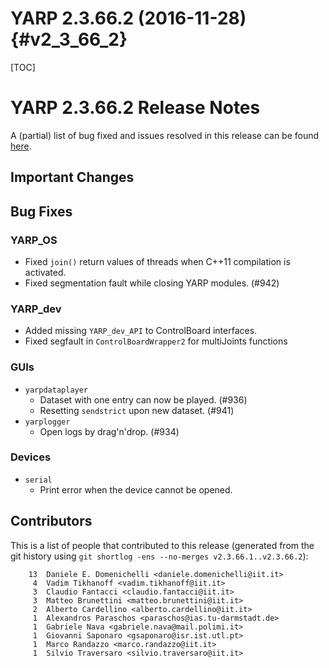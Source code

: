 YARP 2.3.66.2 (2016-11-28)                                          {#v2_3_66_2}
==========================

[TOC]

YARP 2.3.66.2 Release Notes
===========================


A (partial) list of bug fixed and issues resolved in this release can be found
[here](https://github.com/robotology/yarp/issues?q=label%3A%22Fixed+in%3A+YARP+v2.3.66.2%22).


Important Changes
-----------------

Bug Fixes
---------

### YARP_OS

* Fixed `join()` return values of threads when C++11 compilation is activated.
* Fixed segmentation fault while closing YARP modules. (#942)

### YARP_dev

* Added missing `YARP_dev_API` to ControlBoard interfaces.
* Fixed segfault in `ControlBoardWrapper2` for multiJoints functions

### GUIs

* `yarpdataplayer`
  * Dataset with one entry can now be played. (#936)
  * Resetting `sendstrict` upon new dataset. (#941)
* `yarplogger`
  * Open logs by drag'n'drop. (#934)

### Devices

* `serial`
  * Print error when the device cannot be opened.

Contributors
------------

This is a list of people that contributed to this release (generated from the
git history using `git shortlog -ens --no-merges v2.3.66.1..v2.3.66.2`):

```
    13	Daniele E. Domenichelli <daniele.domenichelli@iit.it>
     4	Vadim Tikhanoff <vadim.tikhanoff@iit.it>
     3	Claudio Fantacci <claudio.fantacci@iit.it>
     3	Matteo Brunettini <matteo.brunettini@iit.it>
     2	Alberto Cardellino <alberto.cardellino@iit.it>
     1	Alexandros Paraschos <paraschos@ias.tu-darmstadt.de>
     1	Gabriele Nava <gabriele.nava@mail.polimi.it>
     1	Giovanni Saponaro <gsaponaro@isr.ist.utl.pt>
     1	Marco Randazzo <marco.randazzo@iit.it>
     1	Silvio Traversaro <silvio.traversaro@iit.it>
```

